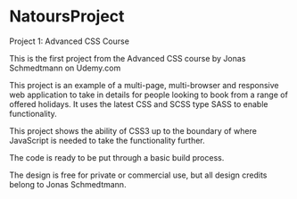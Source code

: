 # NatoursProject
Project 1: Advanced CSS Course

This is the first project from the Advanced CSS course by Jonas Schmedtmann on Udemy.com

This project is an example of a multi-page, multi-browser and responsive web application to take in details for people looking to book from a range of offered holidays.  It uses the latest CSS and SCSS type SASS to enable functionality.  

This project shows the ability of CSS3 up to the boundary of where JavaScript is needed to take the functionality further.

The code is ready to be put through a basic build process.

The design is free for private or commercial use, but all design credits belong to Jonas Schmedtmann.
